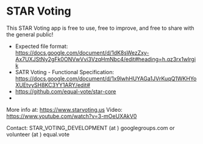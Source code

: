 # STAR Voting
This STAR Voting app is free to use, free to improve, and free to share with the general public!
- Expected file format: https://docs.google.com/document/d/1dK8sWezZxy-Ax7UXJStNy2gFk0ONVwVvi3VzqHmNbc4/edit#heading=h.qz3rx1wlrgik
- SATR Voting - Functional Specification: https://docs.google.com/document/d/1x9lwhHUYAGa1JVrKuqQ1WKHYoXUEtvySH8KC3YY1ARY/edit#
- https://github.com/equal-vote/star-core
- 
More info at: https://www.starvoting.us
Video: https://www.youtube.com/watch?v=3-mOeUXAkV0

Contact: STAR_VOTING_DEVELOPMENT  (at ) googlegroups.com  or  volunteer (at ) equal.vote
